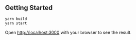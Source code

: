 ## Getting Started

```bash
yarn build
yarn start
```

Open [http://localhost:3000](http://localhost:3000) with your browser to see the result.
